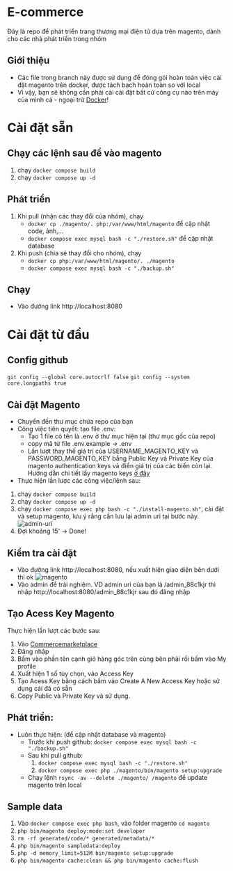 # E-commerce
Đây là repo để phát triển trang thương mại điện tử dựa trên magento, dành cho các nhà phát triển trong nhóm
## Giới thiệu
 - Các file trong branch này được sử dụng để đóng gói hoàn toàn việc cài đặt magento trên docker, được tách bạch hoàn toàn so với local
 - Vì vậy, bạn sẽ không cần phải cài cài đặt bất cứ công cụ nào trên máy của mình cả - ngoại trừ [Docker](https://docs.docker.com/engine/install/)!
# Cài đặt sẵn
## Chạy các lệnh sau để vào magento
1. chạy ```docker compose build```
2. chạy ```docker compose up -d```
## Phát triển
1. Khi pull (nhận các thay đổi của nhóm), chạy
    - ```docker cp ./magento/. php:/var/www/html/magento``` để cập nhật code, ảnh,...
    - ```docker compose exec mysql bash -c "./restore.sh"``` để cập nhật database
2. Khi push (chia sẻ thay đổi cho nhóm), chạy
    - ```docker cp php:/var/www/html/magento/. ./magento```
    - ```docker compose exec mysql bash -c "./backup.sh"```
## Chạy
- Vào đường link http://localhost:8080
# Cài đặt từ đầu
## Config github
```git config --global core.autocrlf false```
```git config --system core.longpaths true```
## Cài đặt Magento
- Chuyển đến thư mục chứa repo của bạn
- Công việc tiên quyết: tạo file .env:
    - Tạo 1 file có tên là .env ở thư mục hiện tại (thư mục gốc của repo)
    - copy mã từ file .env.example -> .env
    - Lần lượt thay thế giá trị của USERNAME_MAGENTO_KEY và PASSWORD_MAGENTO_KEY bằng Public Key và Private Key của magento authentication keys và điền giá trị của các biến còn lại. Hướng dẫn chi tiết lấy magento keys [ở đây](#tạo-acess-key-magento) 
- Thực hiện lần lược các công việc/lệnh sau:
1. chạy ```docker compose build```
2. chạy ```docker compose up -d```
3. chạy ```docker compose exec php bash -c "./install-magento.sh"```, cài đặt và setup magento, lưu ý rằng cần lưu lại admin uri tại bước này.<br>
![admin-uri](image/admin-uri.png)
4. Đợi khoảng 15' -> Done!
## Kiểm tra cài đặt
- Vào đường link http://localhost:8080, nếu xuất hiện giao diện bên dưới thì ok
![magento](image/image.png)
- Vào admin để trải nghiệm. VD admin uri của bạn là /admin_88c1kjr thì nhập http://localhost:8080/admin_88c1kjr sau đó đăng nhập
## Tạo Acess Key Magento
Thực hiện lần lượt các bước sau:
1. Vào [Commercemarketplace](https://commercemarketplace.adobe.com/)
2. Đăng nhập 
3. Bấm vào phần tên cạnh giỏ hàng góc trên cùng bên phải rồi bấm vào My profile
4. Xuất hiện 1 số tùy chọn, vào Access Key
5. Tạo Acess Key bằng cách bấm vào Create A New Access Key hoặc sử dụng cái đã có sẵn
6. Copy Public và Private Key và sử dụng.
## Phát triển:
- Luôn thực hiện: (để cập nhật database và magento)
    - Trước khi push github: ```docker compose exec mysql bash -c "./backup.sh"```
    - Sau khi pull github: 
        1. ```docker compose exec mysql bash -c "./restore.sh"```
        2. ```docker compose exec php ./magento/bin/magento setup:upgrade```
    - Chạy lệnh ```rsync -av --delete ./magento/ /magento``` để update magento trên local
## Sample data
1. Vào ```docker compose exec php bash```, vào folder magento ```cd magento```
2. ```php bin/magento deploy:mode:set developer```
3. ```rm -rf generated/code/* generated/metadata/*```
4. ```php bin/magento sampledata:deploy```
5. ```php -d memory_limit=512M bin/magento setup:upgrade```
6. ```php bin/magento cache:clean && php bin/magento cache:flush```

